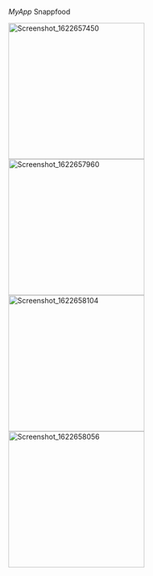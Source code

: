 *MyApp*
Snappfood

<img width="270" alt="Screenshot_1622657450" src="https://user-images.githubusercontent.com/79360286/120531534-faf8a300-c3f3-11eb-8e32-0e0e70714ddc.png">


<img width="270" alt="Screenshot_1622657960" src="https://user-images.githubusercontent.com/79360286/120534663-5a0be700-c3f7-11eb-9d7d-74d87809f3e5.png">


<img width="270" alt="Screenshot_1622658104" src="https://user-images.githubusercontent.com/79360286/120534894-9b03fb80-c3f7-11eb-9116-b04d91758bb0.png">


<img width="270" alt="Screenshot_1622658056" src="https://user-images.githubusercontent.com/79360286/120535208-f46c2a80-c3f7-11eb-96bf-7b29a8e246d8.png">



